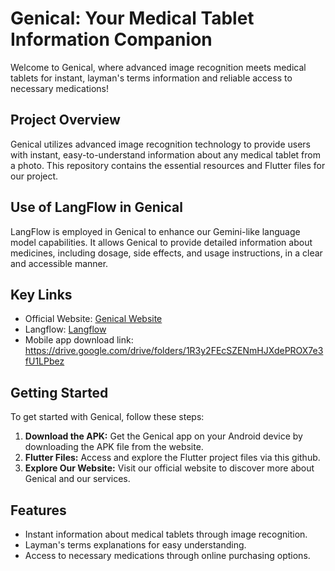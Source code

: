 
# Genical: Your Medical Tablet Information Companion

Welcome to Genical, where advanced image recognition meets medical tablets for instant, layman's terms information and reliable access to necessary medications!

## Project Overview
Genical utilizes advanced image recognition technology to provide users with instant, easy-to-understand information about any medical tablet from a photo. This repository contains the essential resources and Flutter files for our project.

## Use of LangFlow in Genical
LangFlow is employed in Genical to enhance our Gemini-like language model capabilities. It allows Genical to provide detailed information about medicines, including dosage, side effects, and usage instructions, in a clear and accessible manner.

## Key Links
- Official Website: [Genical Website](https://genical.vercel.app/)
- Langflow: [Langflow](https://drive.google.com/file/d/19T2u3O8xb7l0al39Z07ou27e5fPMErgW/view)
- Mobile app download link: https://drive.google.com/drive/folders/1R3y2FEcSZENmHJXdePROX7e3fU1LPbez
## Getting Started
To get started with Genical, follow these steps:
1. **Download the APK:** Get the Genical app on your Android device by downloading the APK file from the website.
2. **Flutter Files:** Access and explore the Flutter project files via this github.
3. **Explore Our Website:** Visit our official website to discover more about Genical and our services.

## Features
- Instant information about medical tablets through image recognition.
- Layman's terms explanations for easy understanding.
- Access to necessary medications through online purchasing options.
